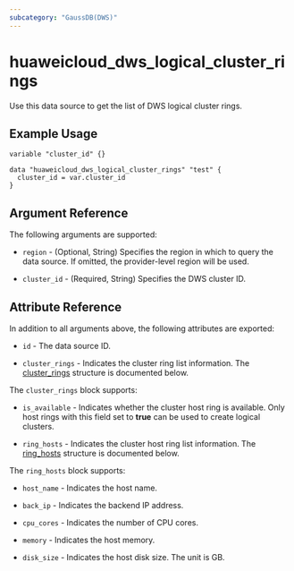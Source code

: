 ```yaml
---
subcategory: "GaussDB(DWS)"
---
```


# huaweicloud_dws_logical_cluster_rings

Use this data source to get the list of DWS logical cluster rings.

## Example Usage

```hcl
variable "cluster_id" {}

data "huaweicloud_dws_logical_cluster_rings" "test" {
  cluster_id = var.cluster_id
}
```

## Argument Reference

The following arguments are supported:

* `region` - (Optional, String) Specifies the region in which to query the data source.
  If omitted, the provider-level region will be used.

* `cluster_id` - (Required, String) Specifies the DWS cluster ID.

## Attribute Reference

In addition to all arguments above, the following attributes are exported:

* `id` - The data source ID.

* `cluster_rings` - Indicates the cluster ring list information.
  The [cluster_rings](#LogicalClusterRings_ClusterRings) structure is documented below.

<a name="LogicalClusterRings_ClusterRings"></a>
The `cluster_rings` block supports:

* `is_available` - Indicates whether the cluster host ring is available. Only host rings with this field set to **true**
  can be used to create logical clusters.

* `ring_hosts` - Indicates the cluster host ring list information.
  The [ring_hosts](#LogicalClusterRings_ClusterRingsRingHosts) structure is documented below.

<a name="LogicalClusterRings_ClusterRingsRingHosts"></a>
The `ring_hosts` block supports:

* `host_name` - Indicates the host name.

* `back_ip` - Indicates the backend IP address.

* `cpu_cores` - Indicates the number of CPU cores.

* `memory` - Indicates the host memory.

* `disk_size` - Indicates the host disk size. The unit is GB.
